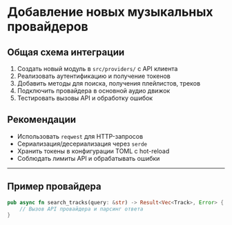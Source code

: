 # Добавление новых музыкальных провайдеров

## Общая схема интеграции

1. Создать новый модуль в `src/providers/` с API клиента
2. Реализовать аутентификацию и получение токенов
3. Добавить методы для поиска, получения плейлистов, треков
4. Подключить провайдера в основной аудио движок
5. Тестировать вызовы API и обработку ошибок

## Рекомендации

- Использовать `reqwest` для HTTP-запросов
- Сериализация/десериализация через `serde`
- Хранить токены в конфигурации TOML с hot-reload
- Соблюдать лимиты API и обрабатывать ошибки

---

## Пример провайдера

```rust
pub async fn search_tracks(query: &str) -> Result<Vec<Track>, Error> {
    // Вызов API провайдера и парсинг ответа
}
```
